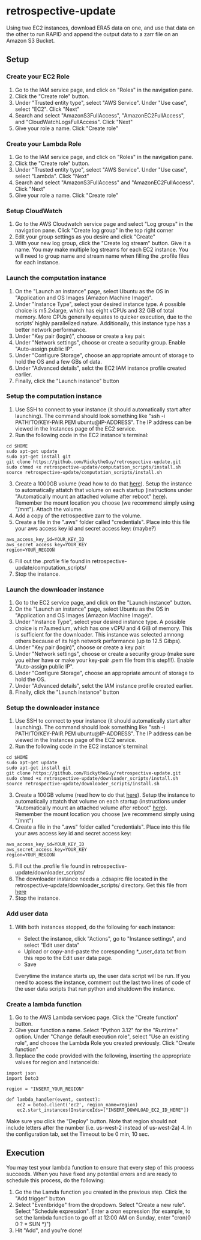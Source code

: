 # retrospective-update
Using two EC2 instances, download ERA5 data on one, and use that data on the other to run RAPID and append the output data to a zarr file on an Amazon S3 Bucket.

## Setup
### Create your EC2 Role
1. Go to the IAM service page, and click on "Roles" in the navigation pane.
2. Click the "Create role" button.
3. Under "Trusted entity type", select "AWS Service". Under "Use case", select "EC2". Click "Next"
4. Search and select "AmazonS3FullAccess", "AmazonEC2FullAccess", and "CloudWatchLogsFullAccess". Click "Next"
5. Give your role a name. Click "Create role"

### Create your Lambda Role
1. Go to the IAM service page, and click on "Roles" in the navigation pane.
2. Click the "Create role" button.
3. Under "Trusted entity type", select "AWS Service". Under "Use case", select "Lambda". Click "Next"
4. Search and select "AmazonS3FullAccess" and "AmazonEC2FullAccess". Click "Next"
5. Give your role a name. Click "Create role"

### Setup CloudWatch
1. Go to the AWS Cloudwatch service page and select "Log groups" in the navigation pane. Click "Create log group" in the top right corner
2. Edit your group settings as you desire and click "Create"
3. With your new log group, click the "Create log stream" button. Give it a name. You may make multiple log streams for each EC2 instance. You will need to group name and stream name when filling the .profile files for each instance.

### Launch the computation instance
1. On the "Launch an instance" page, select Ubuntu as the OS in "Application and OS Images (Amazon Machine Image)". 
2. Under "Instance Type", select your desired instance type. A possible choice is m5.2xlarge, which has eight vCPUs and 32 GiB of total memory. More CPUs generally equates to quicker execution, due to the scripts' highly parallelized nature. Additionally, this instance type has a better network performance.
3. Under "Key pair (login)", choose or create a key pair.
4. Under "Network settings", choose or create a security group. Enable "Auto-assign public IP".
5. Under "Configure Storage", choose an appropriate amount of storage to hold the OS and a few GBs of data.
6. Under "Advanced details", selct the EC2 IAM instance profile created earlier. 
7. Finally, click the "Launch instance" button

### Setup the computation instance
1. Use SSH to connect to your instance (it should automatically start after launching). The command should look something like "ssh -i PATH/TO/KEY-PAIR.PEM ubuntu@IP-ADDRESS". The IP address can be viewed in the Instances page of the EC2 service.
2. Run the following code in the EC2 instance's terminal:
``` 
cd $HOME
sudo apt-get update
sudo apt-get install git
git clone https://github.com/RickytheGuy/retrospective-update.git
sudo chmod +x retrospective-update/computation_scripts/install.sh
source retrospective-update/computation_scripts/install.sh
```
3. Create a 1000GB volume (read how to do that [here](https://docs.aws.amazon.com/AWSEC2/latest/UserGuide/ebs-creating-volume.html)). Setup the instance to automatically attatch that volume on each startup (instructions under "Automatically mount an attached volume after reboot" [here](https://docs.aws.amazon.com/AWSEC2/latest/UserGuide/ebs-using-volumes.html)). Remember the mount location you choose (we recommend simply using "/mnt"). Attach the volume.
4. Add a copy of the retrospective zarr to the volume. 
5. Create a file in the ".aws" folder called "credentials". Place into this file your aws access key id and secret access key: (maybe?)
```
aws_access_key_id=YOUR_KEY_ID
aws_secret_access_key=YOUR_KEY
region=YOUR_REGION
```
6. Fill out the .profile file found in retrospective-update/computation_scripts/
7. Stop the instance.

### Launch the downloader instance
1. Go to the EC2 service page, and click on the "Launch instance" button.
2. On the "Launch an instance" page, select Ubuntu as the OS in "Application and OS Images (Amazon Machine Image)". 
3. Under "Instance Type", select your desired instance type. A possible choice is m7a.medium, which has one vCPU and 4 GiB of memory. This is sufficient for the downloader. This instance was selected amnong others because of its high network performance (up to 12.5 Gibps).
4. Under "Key pair (login)", choose or create a key pair.
5. Under "Network settings", choose or create a security group (make sure you either have or make your key-pair .pem file from this step!!!). Enable "Auto-assign public IP".
6. Under "Configure Storage", choose an appropriate amount of storage to hold the OS.
7. Under "Advanced details", selct the IAM instance profile created earlier. 
8. Finally, click the "Launch instance" button

### Setup the downloader instance
1. Use SSH to connect to your instance (it should automatically start after launching). The command should look something like "ssh -i PATH/TO/KEY-PAIR.PEM ubuntu@IP-ADDRESS". The IP address can be viewed in the Instances page of the EC2 service.
2. Run the following code in the EC2 instance's terminal:
``` 
cd $HOME
sudo apt-get update
sudo apt-get install git
git clone https://github.com/RickytheGuy/retrospective-update.git
sudo chmod +x retrospective-update/downloader_scripts/install.sh
source retrospective-update/downloader_scripts/install.sh
```
3. Create a 100GB volume (read how to do that [here](https://docs.aws.amazon.com/AWSEC2/latest/UserGuide/ebs-creating-volume.html)). Setup the instance to automatically attatch that volume on each startup (instructions under "Automatically mount an attached volume after reboot" [here](https://docs.aws.amazon.com/AWSEC2/latest/UserGuide/ebs-using-volumes.html)). Remember the mount location you choose (we recommend simply using "/mnt")
4. Create a file in the ".aws" folder called "credentials". Place into this file your aws access key id and secret access key:
```
aws_access_key_id=YOUR_KEY_ID
aws_secret_access_key=YOUR_KEY
region=YOUR_REGION
```
5. Fill out the .profile file found in retrospective-update/downloader_scripts/
6. The downloader instance needs a .cdsapirc file located in the retrospective-update/downloader_scripts/ directory. Get this file from [here](https://cds.climate.copernicus.eu/user/186014)
7. Stop the instance.

### Add user data
1. With both instances stopped, do the following for each instance:
    - Select the instance, click "Actions", go to "Instance settings", and select "Edit user data"
    - Upload or copy-and-paste the coresponding *_user_data.txt from this repo to the Edit user data page. 
    - Save

    Everytime the instance starts up, the user data script will be run. If you need to access the instance, comment out the last two lines of code of the user data scripts that run python and shutdown the instance. 

### Create a lambda function
1. Go to the AWS Lambda servicec page. Click the "Create function" button.
2. Give your function a name. Select "Python 3.12" for the "Runtime" option. Under "Change default execution role", select "Use an existing role", and choose the Lambda Role you created previously. Click "Create function"
3. Replace the code provided with the following, inserting the appropriate values for region and InstanceIds:
```
import json
import boto3

region = "INSERT_YOUR_REGION"

def lambda_handler(event, context):
    ec2 = boto3.client('ec2', region_name=region)
    ec2.start_instances(InstanceIds=["INSERT_DOWNLOAD_EC2_ID_HERE"])
```
Make sure you click the "Deploy" button. Note that region should not include letters after the number (i.e. us-west-2 instead of us-west-2a)
4. In the configuration tab, set the Timeout to be 0 min, 10 sec.

## Execution
You may test your lambda function to ensure that every step of this process succeeds. When you have fixed any potential errors and are ready to schedule this process, do the following:

1. Go the the Lamda function you created in the previous step. Click the "Add trigger" button
2. Select "Eventbridge" from the dropdown. Select "Create a new rule". Select "Schedule expression". Enter a cron espression (for example, to set the lambda function to go off at 12:00 AM on Sunday, enter "cron(0 0 ? * SUN *)")
3. Hit "Add", and you're done!



